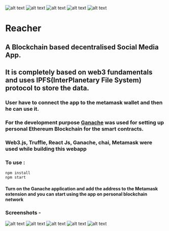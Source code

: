![alt text](https://img.shields.io/badge/reactjs-17.0.0-blue) ![alt text](https://img.shields.io/badge/material--ui-5.5.3-yellow) ![alt text](https://img.shields.io/badge/chai-4.2.0-red) ![alt text](https://img.shields.io/badge/ipfs-33.1.1-brightgreen) ![alt text](https://img.shields.io/badge/web3-1.0.0--beta.55-blueviolet)
# Reacher
## A Blockchain based decentralised Social Media App.
## It is completely based on web3 fundamentals and uses IPFS(InterPlanetary File System) protocol to store the data.

### User have to connect the app to the metamask wallet and then he can use it.
### For the development purpose [Ganache](https://trufflesuite.com/ganache/) was used for setting up personal Ethereum Blockchain for the smart contracts.
### Web3.js, Truffle, React Js, Ganache, chai, Metamask were used while building this webapp

### To use :
``` 
npm install
npm start
```    
#### Turn on the Ganache application and add the address to the Metamask extension and you can start using the app on personal blockchain network 

### Screenshots -
![alt text](https://i.imgur.com/LsN7KkM.png)
![alt text](https://i.imgur.com/SA4u91d.png)
![alt text](https://i.imgur.com/tz1mce0.png)
![alt text](https://i.imgur.com/BjFPSNR.png)
![alt text](https://i.imgur.com/1t7MmnM.png)

